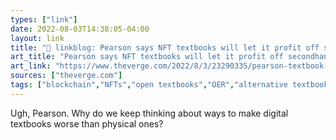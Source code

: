 ```yaml
---
types: ["link"]
date: 2022-08-03T14:38:05-04:00
layout: link
title: "🔗 linkblog: Pearson says NFT textbooks will let it profit off secondhand sales - The Verge'"
art_title: "Pearson says NFT textbooks will let it profit off secondhand sales - The Verge"
art_link: "https://www.theverge.com/2022/8/3/23290335/pearson-textbook-publisher-nft-blockchain-secondhand-ebook-sales"
sources: ["theverge.com"]
tags: ["blockchain","NFTs","open textbooks","OER","alternative textbooks"]
---
```

Ugh, Pearson. Why do we keep thinking about ways to make digital textbooks worse than physical ones?
 
